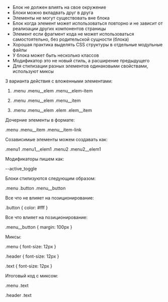 - Блок не должен влиять на свое окружение
- Блоки можно вкладвать друг в друга
- Элементы не могут существовать вне блока
- Блок когда элемент может использоваться повторно и не зависит от реализации других компонентов страницы
- Элемент если фрагмент кода не может использоваться самостоятельно, без родительской сущности (блока)
- Хорошая практика выделять CSS структуры в отдельные модульные файлы
- У блока может быть несколько классов
- Модификатор это не новый стиль, а расширение предыдущего
- Для стилизации разных элементов одинаковыми свойствами, используют миксы

3 варианта действия с вложенными элементами:

1.  .menu
    .menu__elem
    .menu__elem-item

2.  .menu
    .menu__elem
    .menu__item

3.  .menu
    .menu__elem .elem
    .elem__item

Дочерние элементы в формате:

.menu 
.menu__item
.menu__item-link

Созависимые элементы можем создавать как:

.menu1
.menu1__elem1 .menu2
.menu2__elem1

Модификаторы пишем как:

--active_toggle

Блоки стилизуются следующим образом: 

.menu
.button .menu__button

Все что не влияет на позиционирование:

.button {
    color: #fff
}

Все что влияет на позиционирование:

.menu__button {
    margin: 100px
}

Миксы:

.menu {
    font-size: 12px
}

.header {
    font-size: 12px
}

.text {
    font-size: 12px
}

Итоговый код с миксом:

.menu .text

.header .text

